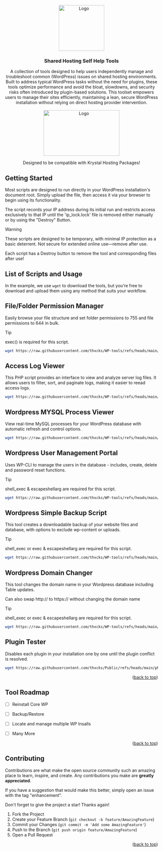 <!-- Improved compatibility of back to top link: See: https://github.com/othneildrew/Best-README-Template/pull/73 -->
<a id="readme-top"></a>


<!-- PROJECT LOGO -->
<br />
<div align="center">
  <a href="https://github.com/thxcks/WP-tools">
    <img src="https://i.ibb.co/SXjCbVw/wp-toolkits-nobg.png" alt="Logo" width="150" height="150">
  </a>

<h3 align="center">Shared Hosting Self Help Tools</h3>

  <p align="center">
A collection of tools designed to help users independently manage and troubleshoot common (WordPress) issues on shared hosting environments. Built to address typical WordPress tasks without the need for plugins, these tools optimize performance and avoid the bloat, slowdowns, and security risks often introduced by plugin-based solutions. This toolset empowers users to manage their sites efficiently, maintaining a lean, secure WordPress installation without relying on direct hosting provider intervention.  
<br>
<br>

<a href="https://krystal.io/" style="display: block; text-align: center;">
<img src="https://krystal.io/_next/static/media/logo.e7b0e828.svg" alt="Logo" style="display: block; margin: 0 auto;" width="250" height="150">
</a>

<p>Designed to be compatible with Krystal Hosting Packages!</p>


</p>


</div>




<!-- GETTING STARTED -->
## Getting Started

Most scripts are designed to run directly in your WordPress installation's document root. Simply upload the file, then access it via your browser to begin using its functionality.

The script records your IP address during its initial run and restricts access exclusively to that IP until the 'ip_lock.lock' file is removed either manually or by using the "Destroy" Button.

> [!WARNING]  
> These scripts are designed to be temporary, with minimal IP protection as a basic deterrent. Not secure for extended online use—remove after use.
>
> Each script has a Destroy button to remove the tool and corresponding files after use!

## List of Scripts and Usage

In the example, we use `wget` to download the tools, but you’re free to download and upload them using any method that suits your workflow.



<h2>File/Folder Permission Manager</h2>
<p>Easily browse your file structure and set folder permissions to 755 and file permissions to 644 in bulk.</p>

> [!TIP]
> exec() is required for this script.

  ```sh
  wget https://raw.githubusercontent.com/thxcks/WP-tools/refs/heads/main/php/permissions.php
  ```

<h2>Access Log Viewer</h2>
<p>This PHP script provides an interface to view and analyze server log files. It allows users to filter, sort, and paginate logs, making it easier to reead access logs.</p>

  ```sh
  wget https://raw.githubusercontent.com/thxcks/WP-tools/refs/heads/main/php/log-viewer.php
  ```

<h2>Wordpress MYSQL Process Viewer</h2>
<p>View real-time MySQL processes for your WordPress database with automatic refresh and control options.</p>

  ```sh
  wget https://raw.githubusercontent.com/thxcks/WP-tools/refs/heads/main/php/processes.php
  ```

<h2>Wordpress User Management Portal</h2>
<p>Uses WP-CLI to manage the users in the database - includes, create, delete and password reset functions.</p>

> [!TIP]
> shell_exec & escapeshellarg are required for this script.


  ```sh
  wget https://raw.githubusercontent.com/thxcks/WP-tools/refs/heads/main/php/users.php
  ```

<h2>Wordpress Simple Backup Script</h2>
<p>This tool creates a downloadable backup of your website files and database, with options to exclude wp-content or uploads.</p>

> [!TIP]
> shell_exec or exec & escapeshellarg are required for this script.


  ```sh
  wget https://raw.githubusercontent.com/thxcks/WP-tools/refs/heads/main/php/backup.php
  ```

<h2>Wordpress Domain Changer</h2>
<p>This tool changes the domain name in your Wordpress database including Table updates.

Can also swap http:// to https:// without changing the domain name</p>

> [!TIP]
> shell_exec or exec & escapeshellarg are required for this script.


  ```sh
  wget https://raw.githubusercontent.com/thxcks/WP-tools/refs/heads/main/php/changeurl.php
  ```

<h2>Plugin Tester</h2>
<p>Disables each plugin in your installation one by one until the plugin conflict is resolved.</p>

  ```sh
  wget https://raw.githubusercontent.com/thxcks/Public/refs/heads/main/php/plugin-tester.php
  ```


<p align="right">(<a href="#readme-top">back to top</a>)</p>


<!-- ROADMAP -->
## Tool Roadmap

- [ ] Reinstall Core WP
- [ ] Backup/Restore
- [ ] Locate and manage multiple WP Insalls
- [ ] Many More


<p align="right">(<a href="#readme-top">back to top</a>)</p>



<!-- CONTRIBUTING -->
## Contributing

Contributions are what make the open source community such an amazing place to learn, inspire, and create. Any contributions you make are **greatly appreciated**.

If you have a suggestion that would make this better, simply open an issue with the tag "enhancement".

Don't forget to give the project a star! Thanks again!

1. Fork the Project
2. Create your Feature Branch (`git checkout -b feature/AmazingFeature`)
3. Commit your Changes (`git commit -m 'Add some AmazingFeature'`)
4. Push to the Branch (`git push origin feature/AmazingFeature`)
5. Open a Pull Request

<p align="right">(<a href="#readme-top">back to top</a>)</p>
